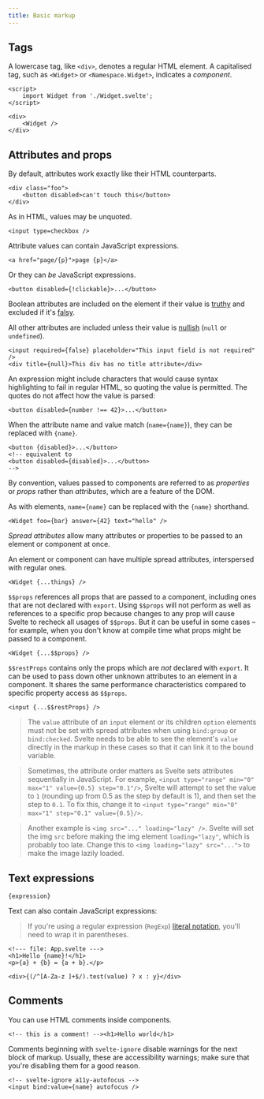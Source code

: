 ```yaml
---
title: Basic markup
---
```


## Tags

A lowercase tag, like `<div>`, denotes a regular HTML element. A capitalised tag, such as `<Widget>` or `<Namespace.Widget>`, indicates a _component_.

```svelte
<script>
	import Widget from './Widget.svelte';
</script>

<div>
	<Widget />
</div>
```

## Attributes and props

By default, attributes work exactly like their HTML counterparts.

```svelte
<div class="foo">
	<button disabled>can't touch this</button>
</div>
```

As in HTML, values may be unquoted.

<!-- prettier-ignore -->
```svelte
<input type=checkbox />
```

Attribute values can contain JavaScript expressions.

```svelte
<a href="page/{p}">page {p}</a>
```

Or they can _be_ JavaScript expressions.

```svelte
<button disabled={!clickable}>...</button>
```

Boolean attributes are included on the element if their value is [truthy](https://developer.mozilla.org/en-US/docs/Glossary/Truthy) and excluded if it's [falsy](https://developer.mozilla.org/en-US/docs/Glossary/Falsy).

All other attributes are included unless their value is [nullish](https://developer.mozilla.org/en-US/docs/Glossary/Nullish) (`null` or `undefined`).

```svelte
<input required={false} placeholder="This input field is not required" />
<div title={null}>This div has no title attribute</div>
```

An expression might include characters that would cause syntax highlighting to fail in regular HTML, so quoting the value is permitted. The quotes do not affect how the value is parsed:

```svelte
<button disabled={number !== 42}>...</button>
```

When the attribute name and value match (`name={name}`), they can be replaced with `{name}`.

```svelte
<button {disabled}>...</button>
<!-- equivalent to
<button disabled={disabled}>...</button>
-->
```

By convention, values passed to components are referred to as _properties_ or _props_ rather than _attributes_, which are a feature of the DOM.

As with elements, `name={name}` can be replaced with the `{name}` shorthand.

```svelte
<Widget foo={bar} answer={42} text="hello" />
```

_Spread attributes_ allow many attributes or properties to be passed to an element or component at once.

An element or component can have multiple spread attributes, interspersed with regular ones.

```svelte
<Widget {...things} />
```

`$$props` references all props that are passed to a component, including ones that are not declared with `export`. Using `$$props` will not perform as well as references to a specific prop because changes to any prop will cause Svelte to recheck all usages of `$$props`. But it can be useful in some cases – for example, when you don't know at compile time what props might be passed to a component.

```svelte
<Widget {...$$props} />
```

`$$restProps` contains only the props which are _not_ declared with `export`. It can be used to pass down other unknown attributes to an element in a component. It shares the same performance characteristics compared to specific property access as `$$props`.

```svelte
<input {...$$restProps} />
```

> The `value` attribute of an `input` element or its children `option` elements must not be set with spread attributes when using `bind:group` or `bind:checked`. Svelte needs to be able to see the element's `value` directly in the markup in these cases so that it can link it to the bound variable.

> Sometimes, the attribute order matters as Svelte sets attributes sequentially in JavaScript. For example, `<input type="range" min="0" max="1" value={0.5} step="0.1"/>`, Svelte will attempt to set the value to `1` (rounding up from 0.5 as the step by default is 1), and then set the step to `0.1`. To fix this, change it to `<input type="range" min="0" max="1" step="0.1" value={0.5}/>`.

> Another example is `<img src="..." loading="lazy" />`. Svelte will set the img `src` before making the img element `loading="lazy"`, which is probably too late. Change this to `<img loading="lazy" src="...">` to make the image lazily loaded.

## Text expressions

```svelte
{expression}
```

Text can also contain JavaScript expressions:

> If you're using a regular expression (`RegExp`) [literal notation](https://developer.mozilla.org/en-US/docs/Web/JavaScript/Reference/Global_Objects/RegExp#literal_notation_and_constructor), you'll need to wrap it in parentheses.

<!-- prettier-ignore -->
```svelte
<!--- file: App.svelte --->
<h1>Hello {name}!</h1>
<p>{a} + {b} = {a + b}.</p>

<div>{(/^[A-Za-z ]+$/).test(value) ? x : y}</div>
```

## Comments

You can use HTML comments inside components.

```svelte
<!-- this is a comment! --><h1>Hello world</h1>
```

Comments beginning with `svelte-ignore` disable warnings for the next block of markup. Usually, these are accessibility warnings; make sure that you're disabling them for a good reason.

```svelte
<!-- svelte-ignore a11y-autofocus -->
<input bind:value={name} autofocus />
```
